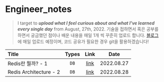 # Engineer_notes

> I target to _**upload what I feel curious about and what I've learned every single day**_ from August, 27th, 2022.
> 기술을 접하면서 혹은 공부를 하면서 궁금했던 점이나 배운 내용을 매일 1개 씩 꾸준히 업로드 합니다. 
> [블로그](https://velog.io/@jungedlin)에 매일 업로드 예정이며, 코드 공유가 필요한 경우 git을 활용하겠습니다! 

| Title | Types | Link | Date | 
| :----------- | :------------: | :------------: | :------------: |
| Redis란 뭘까? - 1  |   ```DB```   | [link](https://velog.io/@jungedlin/Redis란-뭘까-1) | 2022.08.27 | 
| Redis Architecture - 2   |    ```DB```    |  [link](https://velog.io/@jungedlin/Redis란-뭘까-2) | 2022.08.28 |



